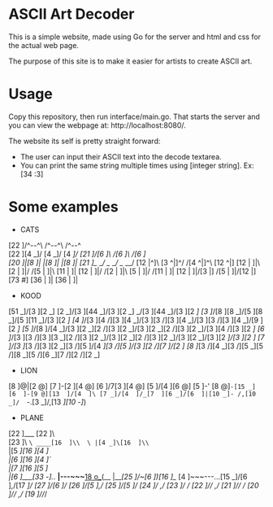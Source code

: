 # ASCII Art Decoder

This is  a simple website, made using Go for the server and html and css for the actual web page.

The purpose of this site is to make it easier for artists to create ASCII art.

# Usage
Copy this repository, then run interface/main.go. That starts the server and you can view the webpage at:  http://localhost:8080/.

The website its self  is pretty straight forward:
-  The user can input their ASCII text into the decode textarea.
- You can print the same string multiple times using [integer string]. Ex: [34 :3]


# Some examples

- CATS

[22  ]/^--^\     /^--^\     /^--^\
[22  ]\[4 _]/     \[4 _]/     \[4 _]/
[21  ]/[6  ]\   /[6  ]\   /[6  ]\
[20  ]|[8  ]| |[8  ]| |[8  ]|
[21  ]\__  __/   \__  __/   \__  __/
[12 |^]\ \[3 ^|]^/ /[4 ^|]^\ \[12 ^|]
[12 | ]|\ \[2 | ]|/ /[5 | ]|\ \[11 | ]|
[12 | ]|/ /[2 | ]|\ \[5 | ]|/ /[11 | ]|
[12 | ]|\/[3  |] \/[5 | ]|\/[12  |]
[73 #]
[36 | ]|
[36 | ]|


- KOOD

[51 _]/[3 \][2 _]
 [2 _]/[3 \][44 _]\/[3 \][2 _]
  _\/[3 \][44 _]\/[3 \][2 _]
[3  ]_\/[8 \][8 _]/[5 \][8 _]/[5 \][11 _]\/[3 \][2 _]
[4  ]_\/[3 \][4 /][3 \][4 _]/[3 \][3 /][3 \][4 _]/[3 \][3 /][3 \][4 _]/[9 \][2 _]
[5  ]_\/[8 \]/[4 _]/[3 \][2 _]\[2 /][3 \][2 _]/[3 \][2 _]\[2 /][3 \][2 _]/[3 \][4 /][3 \][2 _]
[6  ]_\/[3 \][3 /][3 \][3 _]\[2 /][3 \][2 _]/[3 \][2 _]\[2 /][3 \][2 _]/[3 \][2 _]\/[3 \][2 _]\/[3 \][2 _]
[7  ]_\/[3 \]_\[3 /][3 \][2 _]\[3 /][5 \]/[4 _]\[3 /][5 \]/[3 _]\[2 /][7 \]/[2 \]_
[8  ]_\[3 /][4 _]\[3 /][5 _]\[5 /][8 _]\[5 /][6 _]\[7 /]\[2 /][2 _]


- LION

[8  ]@|\[2 @]
[7  ]-[2  ][4 @]
[6  ]/7[3  ][4 @]
[5  ]/[4  ][6 @]
[5  ]\-' [8 @]`-[15 _]
[6  ]-[9 @][13  ]/[4  ]\
 [7 _]/[4  ]/_[7  ][6 _]/[6  ]|[10 _]-
/,[10 _]/  `-.[3 _]/,[13 _][10 -]_)


- PLANE

[22  ]___
[22  ]\\ \
[23  ]\\ `\
    ____[16  ]\\  \
   |[4 _]\[16  ]\\  `\
   |[5 _]\[16  ]\[4  ]\
   |[6 _]\[16  ]\[4  ]`\
   |[7  ]\[16  ]\[5  ]\
   |[6  ]__\__[33 -]._.
 __|---~~~__[18 o_]()(\__
|___[25  ]/~[6  ])[16  ]\__
[4  ]~~~---...[15 _]/[6  ],/[17 _]/
[27  ]/[6  ]/
[26  ]/[5  ],/
[25  ]/[5  ]/
[24  ]/    ,/
[23  ]/    /
[22  ]//  ,/
[21  ]//  /
[20  ]// ,/
[19  ]//_/
